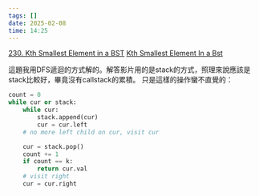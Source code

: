 ```yaml
---
tags: []
date: 2025-02-08
time: 14:25
---
```

[230. Kth Smallest Element in a BST](https://leetcode.com/problems/kth-smallest-element-in-a-bst/)
[Kth Smallest Element In a Bst](https://neetcode.io/problems/kth-smallest-integer-in-bst)

這題我用DFS遞迴的方式解的。解答影片用的是stack的方式，照理來說應該是stack比較好，畢竟沒有callstack的累積。
只是這樣的操作蠻不直覺的：
```python
count = 0
while cur or stack:
	while cur:
		stack.append(cur)
		cur = cur.left
	# no more left child on cur, visit cur

	cur = stack.pop()
	count += 1
	if count == k:
		return cur.val
	# visit right
	cur = cur.right
```
